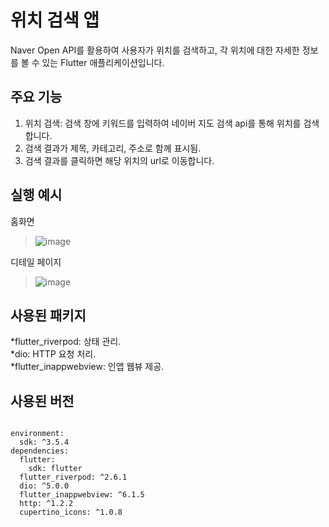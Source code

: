 위치 검색 앱
=============
Naver Open API를 활용하여 사용자가 위치를 검색하고, 각 위치에 대한 자세한 정보를 볼 수 있는 Flutter 애플리케이션입니다.     

주요 기능
-----------
1. 위치 검색: 검색 창에 키워드를 입력하여 네이버 지도 검색 api를 통해 위치를 검색합니다.
2. 검색 결과가 제목, 카테고리, 주소로 함께 표시됨.
3. 검색 결과를 클릭하면 해당 위치의 url로 이동합니다.

실행 예시
-------------
홈화면   
>![image](https://github.com/user-attachments/assets/1ba468d6-7ee8-4b8e-bcf0-18d6b78f0c2c)

디테일 페이지
>![image](https://github.com/user-attachments/assets/9189d245-9258-4289-be51-d199b9d758ff)

사용된 패키지
----------------
*flutter_riverpod: 상태 관리.    
*dio: HTTP 요청 처리.    
*flutter_inappwebview: 인앱 웹뷰 제공.   

사용된 버전
--------------

<pre>
<code>
environment:
  sdk: ^3.5.4
dependencies:
  flutter:
    sdk: flutter
  flutter_riverpod: ^2.6.1
  dio: ^5.0.0
  flutter_inappwebview: ^6.1.5
  http: ^1.2.2
  cupertino_icons: ^1.0.8
</code>
</pre>
